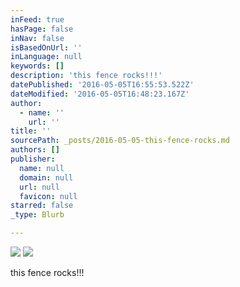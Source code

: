 ```yaml
---
inFeed: true
hasPage: false
inNav: false
isBasedOnUrl: ''
inLanguage: null
keywords: []
description: 'this fence rocks!!!'
datePublished: '2016-05-05T16:55:53.522Z'
dateModified: '2016-05-05T16:48:23.167Z'
author:
  - name: ''
    url: ''
title: ''
sourcePath: _posts/2016-05-05-this-fence-rocks.md
authors: []
publisher:
  name: null
  domain: null
  url: null
  favicon: null
starred: false
_type: Blurb

---
```

![](https://the-grid-user-content.s3-us-west-2.amazonaws.com/0df3f526-c583-4b73-aa7a-6c059e02ffa9.jpg)
![](https://s3-us-west-2.amazonaws.com/the-grid-img/p/ec4ccc080c9caf380f46707e57c92754131261cd.jpg)

this fence rocks!!!